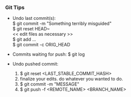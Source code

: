 ### Git Tips  
  
* Undo last commit(s):  
$ git commit -m "Something terribly misguided"          
$ git reset HEAD~                                   
<< edit files as necessary >>  
$ git add ...    
$ git commit -c ORIG_HEAD   
  
* Commits waiting for push: $ git log  
* Undo pushed commit:   
    1. $ git reset <LAST_STABLE_COMMIT_HASH>  
    2. finalize your edits. do whatever you wanted to do.  
    3. $ git commit -m "MESSAGE"  
    4. $ git push -f <REMOTE_NAME> <BRANCH_NAME>  
